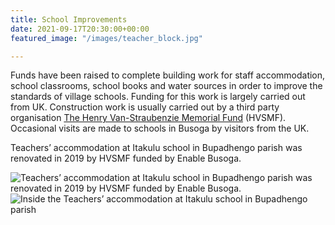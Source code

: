 ```yaml
---
title: School Improvements
date: 2021-09-17T20:30:00+00:00
featured_image: "/images/teacher_block.jpg"

---
```

Funds have been raised to complete building work for staff accommodation, school classrooms, school books and water sources in order to improve the standards of village schools. Funding for this work is largely carried out from UK. Construction work is usually carried out by a third party organisation [The Henry Van-Straubenzie Memorial Fund](http://www.henryvanstraubenzeemf.org.uk/) (HVSMF). Occasional visits are made to schools in Busoga by visitors from the UK.

Teachers’ accommodation at Itakulu school in Bupadhengo parish was renovated in 2019 by HVSMF funded by Enable Busoga.

![Teachers’ accommodation at Itakulu school in Bupadhengo parish was renovated in 2019 by HVSMF funded by Enable Busoga.](/images/teacher_block.jpg "Teachers’ accommodation at Itakulu school")![Inside the Teachers’ accommodation at Itakulu school in Bupadhengo parish](/images/teacher_block_inside.jpg "Inside the Teachers' accommodation")